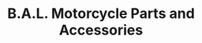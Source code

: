 ---
title: "B.A.L. Motorcycle Parts and Accessories"
url: /san-pablo/b-a-l-motorcycle-parts-and-accessories/
shop: motorcycle
---